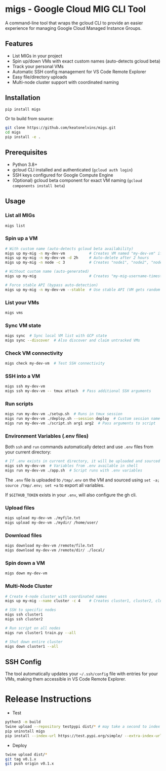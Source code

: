 # migs - Google Cloud MIG CLI Tool

A command-line tool that wraps the gcloud CLI to provide an easier experience for managing Google Cloud Managed Instance Groups.

## Features

- List MIGs in your project
- Spin up/down VMs with exact custom names (auto-detects gcloud beta)
- Track your personal VMs
- Automatic SSH config management for VS Code Remote Explorer
- Easy file/directory uploads
- Multi-node cluster support with coordinated naming

## Installation

```bash
pip install migs
```

Or to build from source:
```bash
git clone https://github.com/keatonelvins/migs.git
cd migs
pip install -e .
```

## Prerequisites

- Python 3.8+
- gcloud CLI installed and authenticated (`gcloud auth login`)
- SSH keys configured for Google Compute Engine
- (Optional) gcloud beta component for exact VM naming (`gcloud components install beta`)

## Usage

### List all MIGs
```bash
migs list
```

### Spin up a VM
```bash
# With custom name (auto-detects gcloud beta availability)
migs up my-mig -n my-dev-vm           # Creates VM named "my-dev-vm" if beta available
migs up my-mig -n my-dev-vm -d 2h     # Auto-delete after 2 hours
migs up my-mig -n node -c 3           # Creates "node1", "node2", "node3"

# Without custom name (auto-generated)
migs up my-mig                        # Creates "my-mig-username-timestamp"

# Force stable API (bypass auto-detection)
migs up my-mig -n my-dev-vm --stable  # Use stable API (VM gets random name, mapped locally)
```

### List your VMs
```bash
migs vms
```

### Sync VM state
```bash
migs sync  # Sync local VM list with GCP state
migs sync --discover  # Also discover and claim untracked VMs
```

### Check VM connectivity
```bash
migs check my-dev-vm  # Test SSH connectivity
```

### SSH into a VM
```bash
migs ssh my-dev-vm
migs ssh my-dev-vm -- tmux attach  # Pass additional SSH arguments
```

### Run scripts
```bash
migs run my-dev-vm ./setup.sh  # Runs in tmux session
migs run my-dev-vm ./deploy.sh --session deploy  # Custom session name
migs run my-dev-vm ./script.sh arg1 arg2  # Pass arguments to script
```

### Environment Variables (.env files)
Both `ssh` and `run` commands automatically detect and use `.env` files from your current directory:

```bash
# If .env exists in current directory, it will be uploaded and sourced
migs ssh my-dev-vm  # Variables from .env available in shell
migs run my-dev-vm ./app.sh  # Script runs with .env variables
```

The `.env` file is uploaded to `/tmp/.env` on the VM and sourced using `set -a; source /tmp/.env; set +a` to export all variables.

If `$GITHUB_TOKEN` exists in your `.env`, will also configure the gh cli.

### Upload files
```bash
migs upload my-dev-vm ./myfile.txt
migs upload my-dev-vm ./mydir/ /home/user/
```

### Download files
```bash
migs download my-dev-vm /remote/file.txt
migs download my-dev-vm /remote/dir/ ./local/
```

### Spin down a VM
```bash
migs down my-dev-vm
```

### Multi-Node Cluster
```bash
# Create 4-node cluster with coordinated names
migs up my-mig --name cluster -c 4    # Creates cluster1, cluster2, cluster3, cluster4

# SSH to specific nodes
migs ssh cluster1
migs ssh cluster2

# Run script on all nodes
migs run cluster1 train.py --all

# Shut down entire cluster
migs down cluster1 --all
```

## SSH Config

The tool automatically updates your `~/.ssh/config` file with entries for your VMs, making them accessible in VS Code Remote Explorer.

# Release Instructions
- Test
```bash
python3 -m build
twine upload --repository testpypi dist/* # may take a second to index
pip uninstall migs
pip install --index-url https://test.pypi.org/simple/ --extra-index-url https://pypi.org/simple migs
```
- Deploy
```bash
twine upload dist/*
git tag v0.1.x
git push origin v0.1.x
```